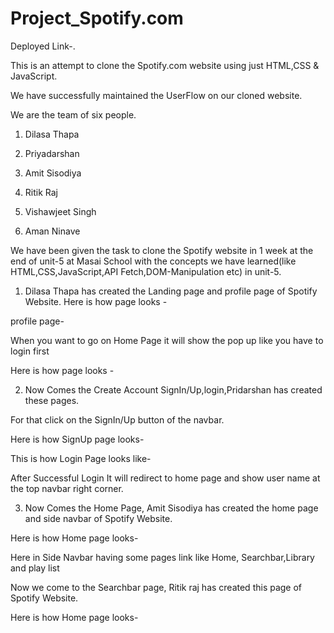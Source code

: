 # Project_Spotify.com

Deployed Link-.


This is an attempt to clone the Spotify.com website using just HTML,CSS & JavaScript.

We have successfully maintained the UserFlow on our cloned website.

We are the team of six people.

1) Dilasa Thapa

2) Priyadarshan 

3) Amit Sisodiya

4) Ritik Raj

5) Vishawjeet Singh

6) Aman Ninave

We have been given the task to clone the Spotify website in 1 week at the end of unit-5 at Masai School with the concepts we have learned(like HTML,CSS,JavaScript,API Fetch,DOM-Manipulation etc) in unit-5. 

 1) Dilasa Thapa has created the Landing page and profile page of Spotify Website.
Here is how  page looks -



profile page-




 When you want to go on Home Page it will show the pop up like you have to login first

 Here is how  page looks -













2) Now Comes the Create Account SignIn/Up,login,Pridarshan has created these pages.

For that click on the SignIn/Up button of the navbar.

Here is how SignUp page looks- 



This is how Login Page looks like-






After Successful Login It will redirect to home page and show user name at the top navbar right corner.

3) Now Comes the Home Page, Amit Sisodiya has created  the home page and side navbar of Spotify Website.

Here is how Home page looks- 
   




Here in Side Navbar having some pages link like Home, Searchbar,Library and play list


Now we come to the Searchbar page, Ritik raj has created  this page of Spotify Website.

Here is how Home page looks- 
